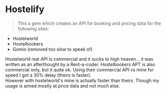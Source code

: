 # Hostelify 

>This a gem which creates an API for booking and pricing data for the following sites:

* Hostelworld
* Hostelbookers
* Gomio (removed too slow to speak of)

Hostelworld real API is commercial and it sucks to high heaven... it was written as an afterthought by a Rent-a-coder.
Hostelbookers APT is also commercial only, but it quite ok.  Using their commercial API vs mine for speed I got a 30% delay (theirs is faster).  
However with hostelworld's mine is actually faster than theirs.  Though my usage is aimed mostly at price data and not much else.


